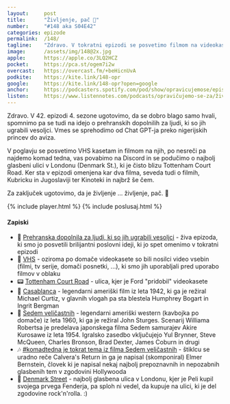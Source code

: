 ```yaml
---
layout: 	post
title:  	"Življenje, pač 🧬"
number: 	"#148 aka S04E42"
categories:	epizode
permalink:	/148/
tagline: 	"Zdravo. V tokratni epizodi se posvetimo filmom na videokasetah, ulicam v Londonu, kjer jih dobite in dveh filmih. In življenju, pač."
image:		/assets/img/148@2x.jpg
apple:		https://apple.co/3LQ2HCZ
pocket:		https://pca.st/ogem7i2w
overcast:	https://overcast.fm/+beHicnUvA
podkite:	https://kite.link/148-opr
google:		https://kite.link/148-opr?open=google
anchor:		https://podcasters.spotify.com/pod/show/opravicujemose/episodes/ivljenje--pa-e215v1g
listen:		https://www.listennotes.com/podcasts/opravičujemo-se-za/življenje-pač-Zj8lXSDK6CH/embed/
---
```


Zdravo. V 42. epizodi 4. sezone ugotovimo, da se dobro blago samo hvali, spomnimo pa se tudi na idejo o prehranskih dopolnilih za ljudi, ki so jih ugrabili vesoljci. Vmes se sprehodimo od Chat GPT-ja preko nigerijskih princev do aviza. 

V poglavju se posvetimo VHS kasetam in filmom na njih, po nesreči pa najdemo komad tedna, vas povabimo na Discord in se podučimo o najbolj glasbeni ulici v Londonu (Denmark St.), ki je čisto blizu Tottenham Court Road.  Ker sta v epizodi omenjena kar dva filma, seveda tudi o filmih, Kubricku in Jugoslaviji ter Kinoteki in najbrž še čem. 

Za zaključek ugotovimo, da je življenje ... življenje, pač. 🤷 

{% include player.html %}
{% include poslusaj.html %}

<!--break-->

#### Zapiski

- 💊 [Prehranska dopolnila za ljudi, ki so jih ugrabili vesoljci](https://opravicujemo.se/104/) - živa epizoda, ki smo jo posvetili brilijantni poslovni ideji, ki jo spet omenimo v tokratni epizodi 
- 📼 [VHS](https://en.wikipedia.org/wiki/VHS) - oziroma po domače videokasete so bili nosilci video vsebin (filmi, tv serije, domači posnetki, ...), ki smo jih uporabljali pred uporabo filmov v oblaku 
- 📟 [Tottenham Court Road](https://en.wikipedia.org/wiki/Tottenham_Court_Road) - ulica, kjer je Ford "pridobil" videokasete 
- 🎹 [Casablanca](https://en.wikipedia.org/wiki/Casablanca_(film)) - legendarni ameriški film iz leta 1942, ki ga je režiral Michael Curtiz, v glavnih vlogah pa sta blestela Humphrey Bogart in Ingrit Bergman 
- 🤠 [Sedem veličastnih](https://en.wikipedia.org/wiki/The_Magnificent_Seven) - legendarni ameriški western (kavbojka po domače) iz leta 1960, ki ga je režiral John Sturges. Scenarij Williama Robertsa je predelava japonskega filma Sedem samurajev Akire Kurosawe iz leta 1954. Igralsko zasedbo vključujejo Yul Brynner, Steve McQueen, Charles Bronson, Brad Dexter, James Coburn in drugi 
- 🎶 [#komadtedna je tokrat tema iz filma Sedem veličastnih](https://www.youtube.com/watch?v=yulmgTcGLZw) - štiklcu se uradno reče Calvera's Return in ga je napisal (skomponiral) Elmer Bernstein, človek ki je napisal nekaj najbolj prepoznavnih in nepozabnih glasbenih tem v zgodovini Hollywooda 
- 🎸 [Denmark Street](https://en.wikipedia.org/wiki/Denmark_Street) - najbolj glasbena ulica v Londonu, kjer je Peli kupil svojega prvega Fenderja, pa sploh ni vedel, da kupuje na ulici, ki je del zgodovine rock'n'rolla. :) 
